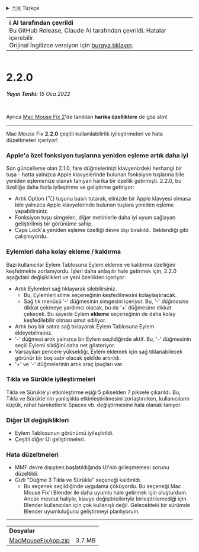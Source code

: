 <details>
<summary>🇹🇷 Türkçe</summary>

[🇬🇧 English (GitHub)](https://github.com/noah-nuebling/mac-mouse-fix/releases/tag/2.2.0)\
[🇦🇩 Català](https://redirect.macmousefix.com/?target=mmf-release&tag=2.2.0&locale=ca)\
[🇩🇪 Deutsch](https://redirect.macmousefix.com/?target=mmf-release&tag=2.2.0&locale=de)\
[🇪🇸 Español](https://redirect.macmousefix.com/?target=mmf-release&tag=2.2.0&locale=es)\
[🇫🇷 Français](https://redirect.macmousefix.com/?target=mmf-release&tag=2.2.0&locale=fr)\
[🇮🇩 Indonesia](https://redirect.macmousefix.com/?target=mmf-release&tag=2.2.0&locale=id)\
[🇮🇹 Italiano](https://redirect.macmousefix.com/?target=mmf-release&tag=2.2.0&locale=it)\
[🇭🇺 Magyar](https://redirect.macmousefix.com/?target=mmf-release&tag=2.2.0&locale=hu)\
[🇳🇱 Nederlands](https://redirect.macmousefix.com/?target=mmf-release&tag=2.2.0&locale=nl)\
[🇵🇱 Polski](https://redirect.macmousefix.com/?target=mmf-release&tag=2.2.0&locale=pl)\
[🇧🇷 Português (Brasil)](https://redirect.macmousefix.com/?target=mmf-release&tag=2.2.0&locale=pt-BR)\
[🇵🇹 Português (Portugal)](https://redirect.macmousefix.com/?target=mmf-release&tag=2.2.0&locale=pt-PT)\
[🇷🇴 Română](https://redirect.macmousefix.com/?target=mmf-release&tag=2.2.0&locale=ro)\
[🇸🇪 Svenska](https://redirect.macmousefix.com/?target=mmf-release&tag=2.2.0&locale=sv)\
[🇻🇳 Tiếng Việt](https://redirect.macmousefix.com/?target=mmf-release&tag=2.2.0&locale=vi)\
**🇹🇷 Türkçe**\
[🇨🇿 Čeština](https://redirect.macmousefix.com/?target=mmf-release&tag=2.2.0&locale=cs)\
[🇬🇷 Ελληνικά](https://redirect.macmousefix.com/?target=mmf-release&tag=2.2.0&locale=el)\
[🇷🇺 Русский](https://redirect.macmousefix.com/?target=mmf-release&tag=2.2.0&locale=ru)\
[🇺🇦 Українська](https://redirect.macmousefix.com/?target=mmf-release&tag=2.2.0&locale=uk)\
[🇮🇱 עברית](https://redirect.macmousefix.com/?target=mmf-release&tag=2.2.0&locale=he)\
[🇸🇦 العربية](https://redirect.macmousefix.com/?target=mmf-release&tag=2.2.0&locale=ar)\
[🇮🇳 हिन्दी](https://redirect.macmousefix.com/?target=mmf-release&tag=2.2.0&locale=hi)\
[🇹🇭 ไทย](https://redirect.macmousefix.com/?target=mmf-release&tag=2.2.0&locale=th)\
[🇨🇳 中文 (简体)](https://redirect.macmousefix.com/?target=mmf-release&tag=2.2.0&locale=zh-Hans)\
[🇨🇳 中文 (繁體)](https://redirect.macmousefix.com/?target=mmf-release&tag=2.2.0&locale=zh-Hant)\
[🇭🇰 中文（香港)](https://redirect.macmousefix.com/?target=mmf-release&tag=2.2.0&locale=zh-HK)\
[🇯🇵 日本語](https://redirect.macmousefix.com/?target=mmf-release&tag=2.2.0&locale=ja)\
[🇰🇷 한국어](https://redirect.macmousefix.com/?target=mmf-release&tag=2.2.0&locale=ko)\
[Help translate Mac Mouse Fix to different languages!](https://github.com/noah-nuebling/mac-mouse-fix/discussions/731)
</details>
<table align=><td>
<b>ℹ️ AI tarafından çevrildi</b><br>
Bu GitHub Release, Claude AI tarafından çevrildi. Hatalar içerebilir.<br>
Orijinal İngilizce versiyon için <a href="https://github.com/noah-nuebling/mac-mouse-fix/releases/tag/2.2.0">buraya tıklayın</a>.
</td></table>

<table></table>

# 2.2.0
***Yayın Tarihi:** 15 Oca 2022*

<br>

Ayrıca [Mac Mouse Fix 2](https://redirect.macmousefix.com/?target=mmf-release&tag=2.0.0&locale=tr)'de tanıtılan **harika özelliklere** de göz atın!

---

Mac Mouse Fix **2.2.0** çeşitli kullanılabilirlik iyileştirmeleri ve hata düzeltmeleri içeriyor!

### Apple'a özel fonksiyon tuşlarına yeniden eşleme artık daha iyi

Son güncelleme olan 2.1.0, fare düğmelerinizi klavyenizdeki herhangi bir tuşa - hatta yalnızca Apple klavyelerinde bulunan fonksiyon tuşlarına bile yeniden eşlemenize olanak tanıyan harika bir özellik getirmişti. 2.2.0, bu özelliğe daha fazla iyileştirme ve geliştirme getiriyor:

- Artık Option (⌥) tuşunu basılı tutarak, elinizde bir Apple klavyesi olmasa bile yalnızca Apple klavyelerinde bulunan tuşlara yeniden eşleme yapabilirsiniz.
- Fonksiyon tuşu simgeleri, diğer metinlerle daha iyi uyum sağlayan geliştirilmiş bir görünüme sahip.
- Caps Lock'a yeniden eşleme özelliği devre dışı bırakıldı. Beklendiği gibi çalışmıyordu.

### Eylemleri daha kolay ekleme / kaldırma

Bazı kullanıcılar Eylem Tablosuna Eylem ekleme ve kaldırma özelliğini keşfetmekte zorlanıyordu. İşleri daha anlaşılır hale getirmek için, 2.2.0 aşağıdaki değişiklikleri ve yeni özellikleri içeriyor:

- Artık Eylemleri sağ tıklayarak silebilirsiniz.
  - Bu, Eylemleri silme seçeneğinin keşfedilmesini kolaylaştıracak.
  - Sağ tık menüsü '-' düğmesinin simgesini içeriyor. Bu, '-' _düğmesine_ dikkat çekmeye yardımcı olacak, bu da '+' düğmesine dikkat çekecek. Bu sayede Eylem **ekleme** seçeneğinin de daha kolay keşfedilebilir olması umut ediliyor.
- Artık boş bir satıra sağ tıklayarak Eylem Tablosuna Eylem ekleyebilirsiniz.
- '-' düğmesi artık yalnızca bir Eylem seçildiğinde aktif. Bu, '-' düğmesinin seçili Eylemi sildiğini daha net gösteriyor.
- Varsayılan pencere yüksekliği, Eylem eklemek için sağ tıklanabilecek görünür bir boş satır olacak şekilde artırıldı.
- '+' ve '-' düğmelerinin artık araç ipuçları var.

### Tıkla ve Sürükle iyileştirmeleri

Tıkla ve Sürükle'yi etkinleştirme eşiği 5 pikselden 7 piksele çıkarıldı. Bu, Tıkla ve Sürükle'nin yanlışlıkla etkinleştirilmesini zorlaştırırken, kullanıcıların küçük, rahat hareketlerle Spaces vb. değiştirmesine hala olanak tanıyor.

### Diğer UI değişiklikleri

- Eylem Tablosunun görünümü iyileştirildi.
- Çeşitli diğer UI geliştirmeleri.

### Hata düzeltmeleri

- MMF devre dışıyken başlatıldığında UI'nin grileşmemesi sorunu düzeltildi.
- Gizli "Düğme 3 Tıkla ve Sürükle" seçeneği kaldırıldı.
  - Bu seçenek seçildiğinde uygulama çöküyordu. Bu seçeneği Mac Mouse Fix'i Blender ile daha uyumlu hale getirmek için oluşturdum. Ancak mevcut haliyle, klavye değiştiricileriyle birleştirilemediği için Blender kullanıcıları için çok kullanışlı değil. Gelecekteki bir sürümde Blender uyumluluğunu geliştirmeyi planlıyorum.

---

<table align="start">
<tr>
    <td colspan=2>
        <b>Dosyalar</b>
    </td>
</tr>
<tr>
    <td><a href="https://github.com/noah-nuebling/mac-mouse-fix/releases/download/2.2.0/MacMouseFixApp.zip">MacMouseFixApp.zip</a></td>
    <td>3.7 MB</td>
</tr>
</table>